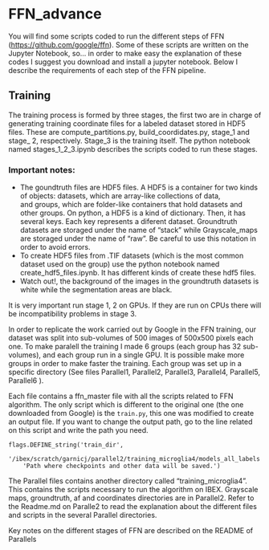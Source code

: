 # FFN_advance
You will find some scripts coded to run the different steps of FFN (https://github.com/google/ffn). Some of these scripts are written on the Jupyter Notebook, so... in order to make easy the explanation of these codes I suggest you download and install a jupyter notebook.
Below I describe the requirements of each step of the FFN pipeline.

## Training
The training process is formed by three stages, the first two are in charge of generating training coordinate files for a labeled dataset stored in HDF5 files. These are compute_partitions.py, build_coordidates.py, stage_1 and stage_ 2, respectively. Stage_3 is the training itself. The python notebook named stages_1_2_3.ipynb describes the scripts coded to run these stages.

### Important notes:

- The goundtruth files are HDF5 files. A HDF5  is a container for two kinds of objects: datasets, which are array-like collections of data, and groups, which are folder-like containers that hold datasets and other groups. On python, a HDF5 is a kind of dictionary. Then, it has several keys. Each key represents a diferent dataset. Groundtruth datasets are storaged under the name of “stack” while Grayscale_maps are storaged under the name of “raw”. Be careful to use this notation in order to avoid errors.
- To create HDF5 files from .TIF datasets (which is the most common dataset used on the group) use the python notebook named create_hdf5_files.ipynb. It has different kinds of create these hdf5 files. 
- Watch out!, the background of the images in the groundtruth datasets is white while the segmentation areas are black.

It is very important run stage 1, 2 on GPUs. If they are run on CPUs there will be incompatibility problems in stage 3.

In order to replicate the work  carried out by Google in the FFN training, our dataset was split into sub-volumes of 500 images of 500x500 pixels each one.  To make paralell the training I made 6 groups (each group has 32 sub-volumes), and each group run in a single GPU. It is possible make more groups in order to make faster the training. Each group was set up in a specific  directory (See files Parallel1, Parallel2, Parallel3, Parallel4, Parallel5, Parallel6 ). 

Each file contains a ffn_master file with all the scripts related to FFN algorithm. The only script which is different to the original one (the one downloaded from Google) is the `train.py`, this one was modified to create an output file. If you want to change the output path, go to the line related on this script and write the path you need. 
```
flags.DEFINE_string('train_dir', 
    '/ibex/scratch/garnicj/parallel2/training_microglia4/models_all_labels', 
    'Path where checkpoints and other data will be saved.')
```

The Parallel files contains another directory  called “training_microglia4”. This contains the scripts necessary to run the algorithm on IBEX. Grayscale maps, groundtruth, af and coordinates directories are in Parallel2. Refer to the Readme.md on Paralle2 to read the explanation about the different files and scripts in the several Parallel directories. 

Key notes on the different stages of FFN are described on the README of Parallels
